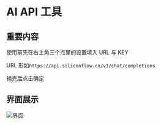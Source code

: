 # AI API 工具
## 重要内容
使用前先在右上角三个点里的设置填入 URL 与 KEY

URL 形如`https://api.siliconflow.cn/v1/chat/completions`

输完后点击确定

## 界面展示
![界面](https://github.com/user-attachments/assets/6a2a9069-645f-4a41-a0f6-86335ed98941)
